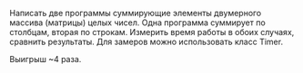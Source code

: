 Написать две программы суммирующие элементы двумерного массива (матрицы) целых чисел. Одна программа суммирует по столбцам, вторая по строкам. Измерить время работы в обоих случаях, сравнить результаты. Для замеров можно использовать класс Timer.

Выигрыш ~4 раза.
